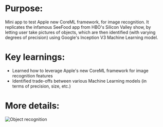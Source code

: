 

# Purpose:

Mini app to test Apple new CoreML framework, for image recognition. It replicates the infamous SeeFood app from HBO's Silicon Valley show, by letting user take pictures of objects, which are then identified (with varying degrees of precision) using Google's Inception V3 Machine Learning model.

# Key learnings:

- Learned how to leverage Apple's new CoreML framework for image recognition features
- Identified trade-offs between various Machine Learning models (in terms of precision, size, etc.) 

# More details:

![Object recognition](https://github.com/fschaus/HotDogOrNot/blob/master/IMG_1345.png)
